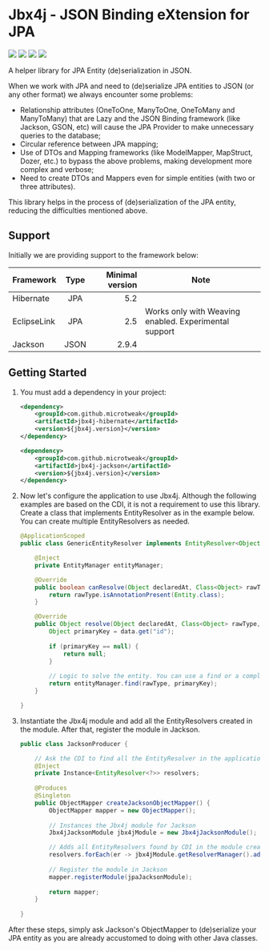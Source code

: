 # Jbx4j - JSON Binding eXtension for JPA

[![][maven img]][maven]
[![][javadoc img]][javadoc]
[![][release img]][release]
[![][license img]][license]

[maven]:http://search.maven.org/#search|gav|1|g:"com.github.microtweak"%20AND%20a:"jbx4j"
[maven img]:https://maven-badges.herokuapp.com/maven-central/com.github.microtweak/jbx4j/badge.svg

[javadoc]:https://javadoc.io/doc/com.github.microtweak/jbx4j-core
[javadoc img]:https://javadoc.io/badge/com.github.microtweak/jbx4j-core.svg

[release]:https://github.com/microtweak/jbx4j/releases
[release img]:https://img.shields.io/github/release/microtweak/jbx4j.svg

[license]:LICENSE
[license img]:https://img.shields.io/badge/License-MIT-yellow.svg

A helper library for JPA Entity (de)serialization in JSON.

When we work with JPA and need to (de)serialize JPA entities to JSON (or any other format) we always encounter some problems:

* Relationship attributes (OneToOne, ManyToOne, OneToMany and ManyToMany) that are Lazy and the JSON Binding framework (like Jackson, GSON, etc) will cause the JPA Provider to make unnecessary queries to the database;
* Circular reference between JPA mapping;
* Use of DTOs and Mapping frameworks (like ModelMapper, MapStruct, Dozer, etc.) to bypass the above problems, making development more complex and verbose;
* Need to create DTOs and Mappers even for simple entities (with two or three attributes).

This library helps in the process of (de)serialization of the JPA entity, reducing the difficulties mentioned above.

## Support
Initially we are providing support to the framework below:

Framework       | Type | Minimal version | Note
----------------|:----:|----------------:|--------------------------------------------------------|
 Hibernate      | JPA  | 5.2             |                                                        |
 EclipseLink    | JPA  | 2.5             | Works only with Weaving enabled. Experimental support  |
 Jackson        | JSON | 2.9.4           |                                                        |

## Getting Started

1. You must add a dependency in your project:
    ```xml
    <dependency>
        <groupId>com.github.microtweak</groupId>
        <artifactId>jbx4j-hibernate</artifactId>
        <version>${jbx4j.version}</version>
    </dependency>
   
    <dependency>
        <groupId>com.github.microtweak</groupId>
        <artifactId>jbx4j-jackson</artifactId>
        <version>${jbx4j.version}</version>
    </dependency>
    ```

2. Now let's configure the application to use Jbx4j. Although the following examples are based on the CDI, it is not a requirement to use this library. Create a class that implements EntityResolver as in the example below. You can create multiple EntityResolvers as needed.

    ```java
    @ApplicationScoped
    public class GenericEntityResolver implements EntityResolver<Object> {
    
        @Inject
        private EntityManager entityManager;

        @Override
        public boolean canResolve(Object declaredAt, Class<Object> rawType, JpaEntityData<Object> data, List<Annotation> annotations) {
            return rawType.isAnnotationPresent(Entity.class);
        }
    
        @Override
        public Object resolve(Object declaredAt, Class<Object> rawType, JpaEntityData<Object> data, List<Annotation> annotations) {
            Object primaryKey = data.get("id");
        
            if (primaryKey == null) {
                return null;
            }
        
            // Logic to solve the entity. You can use a find or a complex query JPQL
            return entityManager.find(rawType, primaryKey);
        }    

    }
    ```

3. Instantiate the Jbx4j module and add all the EntityResolvers created in the module. After that, register the module in Jackson.

    ```java
    public class JacksonProducer {
    
        // Ask the CDI to find all the EntityResolver in the application
        @Inject
        private Instance<EntityResolver<?>> resolvers;
        
        @Produces
        @Singleton
        public ObjectMapper createJacksonObjectMapper() {
            ObjectMapper mapper = new ObjectMapper();
            
            // Instances the Jbx4j module for Jackson
            Jbx4jJacksonModule jbx4jModule = new Jbx4jJacksonModule();
    
            // Adds all EntityResolvers found by CDI in the module created earlier
            resolvers.forEach(er -> jbx4jModule.getResolverManager().add(er));
            
            // Register the module in Jackson
            mapper.registerModule(jpaJacksonModule);
            
            return mapper;
        }
        
    }
    ```

After these steps, simply ask Jackson's ObjectMapper to (de)serialize your JPA entity as you are already accustomed to doing with other Java classes.